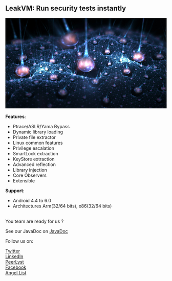 <h2>LeakVM: Run security tests instantly</h2>

![LeakVM](LeakVM.jpg)

<b>Features</b>:<br>
* Ptrace/ASLR/Yama Bypass<br>
* Dynamic library loading<br>
* Private file extractor<br>
* Linux common features<br>
* Privilege escalation<br>
* SmartLock extraction<br>
* KeyStore extraction<br>
* Advanced reflection<br>
* Library injection<br>
* Core Observers<br>
* Extensible<br>

<b>Support</b>:<br>
* Android 4.4 to 6.0<br>
* Architectures Arm(32/64 bits), x86(32/64 bits)<br>

<br>You team are ready for us ?<br>

See our JavaDoc on [JavaDoc](https://xtremetechllc.github.io/LeakVM/JavaDoc/)<br>

Follow us on:

[Twitter](https://twitter.com/XtremeTechLLC)<br>
[LinkedIn](https://www.linkedin.com/company/xtremetech/)<br>
[PeerLyst](https://www.peerlyst.com/companies/extreme-tech-llc/)<br>
[Facebook](https://www.facebook.com/XtremeTechLLC/)<br>
[Angel List](https://angel.co/xtreme-tech)<br><br>
